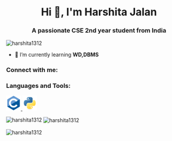 <h1 align="center">Hi 👋, I'm Harshita Jalan</h1>
<h3 align="center">A passionate CSE 2nd year student from India</h3>

<p align="left"> <img src="https://komarev.com/ghpvc/?username=harshita1312&label=Profile%20views&color=0e75b6&style=flat" alt="harshita1312" /> </p>

- 🌱 I’m currently learning **WD,DBMS**

<h3 align="left">Connect with me:</h3>
<p align="left">
</p>

<h3 align="left">Languages and Tools:</h3>
<p align="left"> <a href="https://www.cprogramming.com/" target="_blank" rel="noreferrer"> <img src="https://raw.githubusercontent.com/devicons/devicon/master/icons/c/c-original.svg" alt="c" width="40" height="40"/> </a> <a href="https://www.python.org" target="_blank" rel="noreferrer"> <img src="https://raw.githubusercontent.com/devicons/devicon/master/icons/python/python-original.svg" alt="python" width="40" height="40"/> </a> </p>

<p><img align="left" src="https://github-readme-stats.vercel.app/api/top-langs?username=harshita1312&show_icons=true&locale=en&layout=compact" alt="harshita1312" /></p>

<p>&nbsp;<img align="center" src="https://github-readme-stats.vercel.app/api?username=harshita1312&show_icons=true&locale=en" alt="harshita1312" /></p>

<p><img align="center" src="https://github-readme-streak-stats.herokuapp.com/?user=harshita1312&" alt="harshita1312" /></p>
